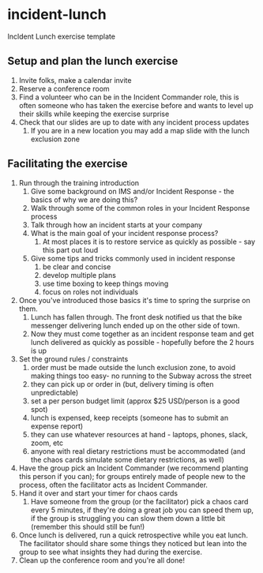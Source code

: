 # incident-lunch
Incldent Lunch exercise template

## Setup and plan the lunch exercise
1. Invite folks, make a calendar invite
1. Reserve a conference room
1. Find a volunteer who can be in the Incident Commander role, this is often someone who has taken the exercise before and wants to level up their skills while keeping the exercise surprise
1. Check that our slides are up to date with any incident process updates
   1. If you are in a new location you may add a map slide with the lunch exclusion zone

## Facilitating the exercise
1. Run through the training introduction
   1. Give some background on IMS and/or Incident Response - the basics of why we are doing this?
   1. Walk through some of the common roles in your Incident Response process
   1. Talk through how an incident starts at your company
   1. What is the main goal of your incident response process?
      1. At most places it is to restore service as quickly as possible - say this part out loud
   1. Give some tips and tricks commonly used in incident response
      1. be clear and concise
      1. develop multiple plans
      1. use time boxing to keep things moving
      1. focus on roles not individuals
1. Once you've introduced those basics it's time to spring the surprise on them.
   1. Lunch has fallen through. The front desk notified us that the bike messenger delivering lunch ended up on the other side of town.
   1. Now they must come together as an incident response team and get lunch delivered as quickly as possible - hopefully before the 2 hours is up
1. Set the ground rules / constraints
   1. order must be made outside the lunch exclusion zone, to avoid making things too easy- no running to the Subway across the street
   1. they can pick up or order in (but, delivery timing is often unpredictable)
   1. set a per person budget limit (approx $25 USD/person is a good spot)
   1. lunch is expensed, keep receipts (someone has to submit an expense report)
   1. they can use whatever resources at hand - laptops, phones, slack, zoom, etc
   1. anyone with real dietary restrictions must be accommodated (and the chaos cards simulate some dietary restrictions, as well)
1. Have the group pick an Incident Commander (we recommend planting this person if you can); for groups entirely made of people new to the process, often the facilitator acts as Incident Commander.
1. Hand it over and start your timer for chaos cards
   1. Have someone from the group (or the facilitator) pick a chaos card every 5 minutes, if they're doing a great job you can speed them up, if the group is struggling you can slow them down a little bit (remember this should still be fun!)
1. Once lunch is delivered, run a quick retrospective while you eat lunch. The facilitator should share some things they noticed but lean into the group to see what insights they had during the exercise.
1. Clean up the conference room and you're all done!
